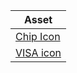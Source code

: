 
| Asset                                                                                                                                                                   |
|-------------------------------------------------------------------------------------------------------------------------------------------------------------------------|
| <a href="https://www.freepik.com/icon/sidebar-flip_8778063">Chip Icon</a>                                                                                               |
| <a href="https://www.freepik.com/icon/visa_6422278#fromView=search&term=mastercard&track=ais&page=1&position=0&uuid=a85442b3-c3b5-4620-b563-42d27b9f430c">VISA icon</a> |

